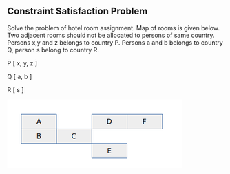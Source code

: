 
## Constraint Satisfaction Problem


Solve the problem of hotel room assignment.
Map of rooms is given below. Two adjacent rooms should not be allocated to persons of same country. Persons x,y and z belongs to country P. Persons a and b belongs to country Q, person s belong to country R.

P [ x, y, z ]

Q [ a, b ]

R [ s ]

![alt text](https://github.com/SaqibHussain44/csp-Hotel-Room-Assignment/blob/master/graph_csp.png)
